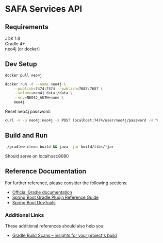 # SAFA Services API

## Requirements
JDK 1.8\
Gradle 4+\
neo4j (or docker)

## Dev Setup 
```bash
docker pull neo4j
```

```bash
docker run -d --name neo4j \
    --publish=7474:7474 --publish=7687:7687 \
    --volume=neo4j_data:/data \
    --env=NEO4J_AUTH=none \
    neo4j
```

Reset neo4j password:
```bash
curl -v -u neo4j:neo4j -X POST localhost:7474/user/neo4j/password -H "Content-type:application/json" -d "{\"password\":\"secret\"}"
```

## Build and Run

```bash
./gradlew clean build && java -jar build/libs/*jar
```

Should serve on localhost:8080

## Reference Documentation
For further reference, please consider the following sections:

* [Official Gradle documentation](https://docs.gradle.org)
* [Spring Boot Gradle Plugin Reference Guide](https://docs.spring.io/spring-boot/docs/2.1.8.RELEASE/gradle-plugin/reference/html/)
* [Spring Boot DevTools](https://docs.spring.io/spring-boot/docs/{bootVersion}/reference/htmlsingle/#using-boot-devtools)

### Additional Links
These additional references should also help you:

* [Gradle Build Scans – insights for your project's build](https://scans.gradle.com#gradle)

